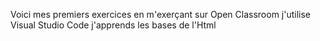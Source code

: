Voici mes premiers exercices
en m'exerçant sur Open Classroom
j'utilise Visual Studio Code
j'apprends les bases de l'Html
